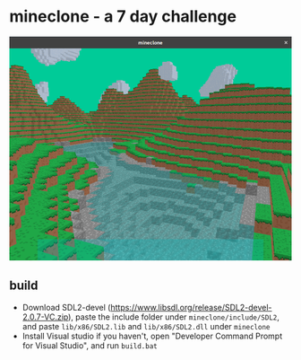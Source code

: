 # mineclone - a 7 day challenge

![mineclone screenshot](screenshot.png)

## build

* Download SDL2-devel (https://www.libsdl.org/release/SDL2-devel-2.0.7-VC.zip), paste the include folder under `mineclone/include/SDL2`, and paste `lib/x86/SDL2.lib` and `lib/x86/SDL2.dll` under `mineclone`
* Install Visual studio if you haven't, open "Developer Command Prompt for Visual Studio", and run `build.bat`

